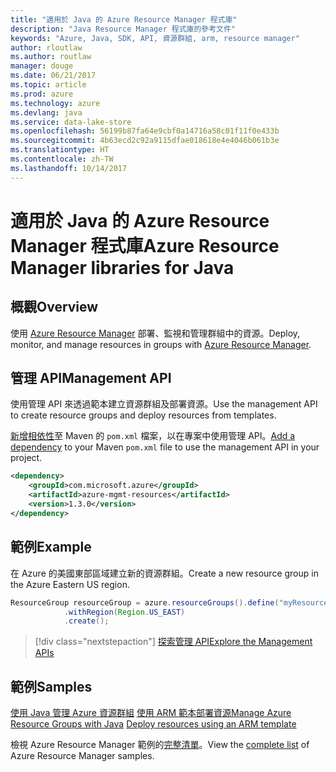 ```yaml
---
title: "適用於 Java 的 Azure Resource Manager 程式庫"
description: "Java Resource Manager 程式庫的參考文件"
keywords: "Azure, Java, SDK, API, 資源群組, arm, resource manager"
author: rloutlaw
ms.author: routlaw
manager: douge
ms.date: 06/21/2017
ms.topic: article
ms.prod: azure
ms.technology: azure
ms.devlang: java
ms.service: data-lake-store
ms.openlocfilehash: 56199b87fa64e9cbf0a14716a58c01f11f0e433b
ms.sourcegitcommit: 4b63ecd2c92a9115dfae018618e4e4046b061b3e
ms.translationtype: HT
ms.contentlocale: zh-TW
ms.lasthandoff: 10/14/2017
---
```

# <a name="azure-resource-manager-libraries-for-java"></a><span data-ttu-id="3937a-104">適用於 Java 的 Azure Resource Manager 程式庫</span><span class="sxs-lookup"><span data-stu-id="3937a-104">Azure Resource Manager libraries for Java</span></span>

## <a name="overview"></a><span data-ttu-id="3937a-105">概觀</span><span class="sxs-lookup"><span data-stu-id="3937a-105">Overview</span></span>

<span data-ttu-id="3937a-106">使用 [Azure Resource Manager](https://docs.microsoft.com/azure/azure-resource-manager/resource-group-overview) 部署、監視和管理群組中的資源。</span><span class="sxs-lookup"><span data-stu-id="3937a-106">Deploy, monitor, and manage resources in groups with [Azure Resource Manager](https://docs.microsoft.com/azure/azure-resource-manager/resource-group-overview).</span></span>

## <a name="management-api"></a><span data-ttu-id="3937a-107">管理 API</span><span class="sxs-lookup"><span data-stu-id="3937a-107">Management API</span></span>

<span data-ttu-id="3937a-108">使用管理 API 來透過範本建立資源群組及部署資源。</span><span class="sxs-lookup"><span data-stu-id="3937a-108">Use the management API to create resource groups and deploy resources from templates.</span></span>

<span data-ttu-id="3937a-109">[新增相依性](https://maven.apache.org/guides/getting-started/index.html#How_do_I_use_external_dependencies)至 Maven 的 `pom.xml` 檔案，以在專案中使用管理 API。</span><span class="sxs-lookup"><span data-stu-id="3937a-109">[Add a dependency](https://maven.apache.org/guides/getting-started/index.html#How_do_I_use_external_dependencies) to your Maven `pom.xml` file to use the management API in your project.</span></span>


```XML
<dependency>
    <groupId>com.microsoft.azure</groupId>
    <artifactId>azure-mgmt-resources</artifactId>
    <version>1.3.0</version>
</dependency>
```

## <a name="example"></a><span data-ttu-id="3937a-110">範例</span><span class="sxs-lookup"><span data-stu-id="3937a-110">Example</span></span>

<span data-ttu-id="3937a-111">在 Azure 的美國東部區域建立新的資源群組。</span><span class="sxs-lookup"><span data-stu-id="3937a-111">Create a new resource group in the Azure Eastern US region.</span></span>

```java
ResourceGroup resourceGroup = azure.resourceGroups().define("myResourceGroup")
            .withRegion(Region.US_EAST)
            .create();
```

> [!div class="nextstepaction"]
> [<span data-ttu-id="3937a-112">探索管理 API</span><span class="sxs-lookup"><span data-stu-id="3937a-112">Explore the Management APIs</span></span>](/java/api/overview/azure/resources/managementapi)

## <a name="samples"></a><span data-ttu-id="3937a-113">範例</span><span class="sxs-lookup"><span data-stu-id="3937a-113">Samples</span></span>

<span data-ttu-id="3937a-114">[使用 Java 管理 Azure 資源群組][1] 
[使用 ARM 範本部署資源][2]</span><span class="sxs-lookup"><span data-stu-id="3937a-114">[Manage Azure Resource Groups with Java][1] 
[Deploy resources using an ARM template][2]</span></span>

[1]: https://github.com/Azure-Samples/resources-java-manage-resource-group
[2]: https://github.com/Azure-Samples/resources-java-deploy-using-arm-template

<span data-ttu-id="3937a-115">檢視 Azure Resource Manager 範例的[完整清單](https://azure.microsoft.com/resources/samples/?platform=java&term=resource)。</span><span class="sxs-lookup"><span data-stu-id="3937a-115">View the [complete list](https://azure.microsoft.com/resources/samples/?platform=java&term=resource) of Azure Resource Manager samples.</span></span>
